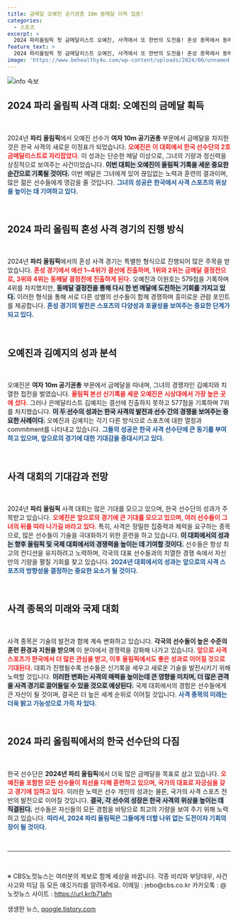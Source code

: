 ```yaml
---
title: 금메달 오예진 공기권총 10m 동메달 이목 집중!
categories:
  - 스포츠
excerpt: >
  2024 파리올림픽 첫 금메달리스트 오예진, 사격에서 또 한번의 도전을! 혼성 종목에서 동메달을 향한 치열한 경쟁이 이어진다. 오예진의 역대급 기록과 함께 흥미진진한 결승전을 놓치지 마세요!
feature_text: >
  2024 파리올림픽 첫 금메달리스트 오예진, 사격에서 또 한번의 도전을! 혼성 종목에서 동메달을 향한 치열한 경쟁이 이어진다. 오예진의 역대급 기록과 함께 흥미진진한 결승전을 놓치지 마세요!
image: 'https://www.behealthy4u.com/wp-content/uploads/2024/06/unnamed-file.png'
---
```


<p><img src="https://www.behealthy4u.com/wp-content/uploads/2024/06/unnamed-file.png" alt="info 속보" /></p>

<h2 data-ke-size="size26">2024 파리 올림픽 사격 대회: 오예진의 금메달 획득</h2>

<p data-ke-size="size16">&nbsp;</p>

<p>2024년 <b>파리 올림픽</b>에서 오예진 선수가 <b>여자 10m 공기권총</b> 부문에서 금메달을 차지한 것은 한국 사격의 새로운 이정표가 되었습니다. <b><span style="color: #ee2323;">오예진은 이 대회에서 한국 선수단의 2호 금메달리스트로 자리잡았다.</span></b> 이 성과는 단순한 메달 이상으로, 그녀의 기량과 정신력을 상징적으로 보여주는 사건이었습니다. <b><span style="background-color: #21538527;">이번 대회는 오예진이 올림픽 기록을 세운 중요한 순간으로 기록될 것이다.</span></b> 이번 메달은 그녀에게 있어 끊임없는 노력과 훈련의 결과이며, 많은 젊은 선수들에게 영감을 줄 것입니다. <b><span style="color: #1a5490;">그녀의 성공은 한국에서 사격 스포츠의 위상을 높이는 데 기여하고 있다.</span></b></p>

<p data-ke-size="size16">&nbsp;</p>

<h2 data-ke-size="size26">2024 파리 올림픽 혼성 사격 경기의 진행 방식</h2>

<p data-ke-size="size16">&nbsp;</p>

<p>2024년 <b>파리 올림픽</b>에서의 혼성 사격 경기는 특별한 형식으로 진행되어 많은 주목을 받았습니다. <b><span style="color: #ee2323;">혼성 경기에서 예선 1~4위가 결선에 진출하며, 1위와 2위는 금메달 결정전으로, 3위와 4위는 동메달 결정전에 진출하게 된다.</span></b> 오예진과 이원호는 579점을 기록하며 4위를 차지했지만, <b><span style="background-color: #21538527;">동메달 결정전을 통해 다시 한 번 메달에 도전하는 기회를 가지고 있다.</span></b> 이러한 형식을 통해 서로 다른 성별의 선수들이 함께 경쟁하며 흥미로운 관람 포인트를 제공합니다. <b><span style="color: #1a5490;">혼성 경기의 발전은 스포츠의 다양성과 포괄성을 보여주는 중요한 단계가 되고 있다.</span></b></p>

<p data-ke-size="size16">&nbsp;</p>

<h2 data-ke-size="size26">오예진과 김예지의 성과 분석</h2>

<p data-ke-size="size16">&nbsp;</p>

<p>오예진은 <b>여자 10m 공기권총</b> 부문에서 금메달을 따내며, 그녀의 경쟁자인 김예지와 치열한 접전을 벌였습니다. <b><span style="color: #ee2323;">올림픽 본선 신기록을 세운 오예진은 시상대에서 가장 높은 곳에 섰다.</span></b> 그러나 은메달리스트 김예지는 결선에 진출하지 못하고 577점을 기록하며 7위를 차지했습니다. <b><span style="background-color: #21538527;">이 두 선수의 성과는 한국 사격의 발전과 선수 간의 경쟁을 보여주는 중요한 사례이다.</span></b> 오예진과 김예지는 각기 다른 방식으로 스포츠에 대한 열정과 commitment를 나타내고 있습니다. <b><span style="color: #1a5490;">그들의 성공은 한국 사격 선수단에 큰 동기를 부여하고 있으며, 앞으로의 경기에 대한 기대감을 증대시키고 있다.</span></b> </p>

<p data-ke-size="size16">&nbsp;</p>

<h2 data-ke-size="size26">사격 대회의 기대감과 전망</h2>

<p data-ke-size="size16">&nbsp;</p>

<p>2024년 <b>파리 올림픽</b> 사격 대회는 많은 기대를 모으고 있으며, 한국 선수단의 성과가 주목받고 있습니다. <b><span style="color: #ee2323;">오예진은 앞으로의 경기에 큰 기대를 모으고 있으며, 여러 선수들이 그녀의 뒤를 따라 나가길 바라고 있다.</span></b> 특히, 사격은 정밀한 집중력과 체력을 요구하는 종목으로, 많은 선수들이 기술을 극대화하기 위한 훈련을 하고 있습니다. <b><span style="background-color: #21538527;">이 대회에서의 성과는 향후 올림픽 및 국제 대회에서의 경쟁력을 높이는 데 기여할 것이다.</span></b> 선수들은 항상 최고의 컨디션을 유지하려고 노력하며, 각국의 대표 선수들과의 치열한 경쟁 속에서 자신만의 기량을 펼칠 기회를 찾고 있습니다. <b><span style="color: #1a5490;">2024년 대회에서의 성과는 앞으로의 사격 스포츠의 방향성을 결정하는 중요한 요소가 될 것이다.</span></b></p>

<p data-ke-size="size16">&nbsp;</p>

<h2 data-ke-size="size26">사격 종목의 미래와 국제 대회</h2>

<p data-ke-size="size16">&nbsp;</p>

<p>사격 종목은 기술의 발전과 함께 계속 변화하고 있습니다. <b>각국의 선수들이 높은 수준의 훈련 환경과 지원을 받으며</b> 이 분야에서 경쟁력을 강화해 나가고 있습니다. <b><span style="color: #ee2323;">앞으로 사격 스포츠가 한국에서 더 많은 관심을 받고, 이후 올림픽에서도 좋은 성과로 이어질 것으로 기대된다.</span></b> 대회가 진행될수록 선수들은 신기록을 세우고 새로운 기술을 발전시키기 위해 노력할 것입니다. <b><span style="background-color: #21538527;">이러한 변화는 사격의 매력을 높이는데 큰 영향을 미치며, 더 많은 관객을 사격 경기로 끌어들일 수 있을 것으로 예상된다.</span></b> 국제 대회에서의 경험은 선수들에게 큰 자산이 될 것이며, 결국은 더 높은 세계 순위로 이어질 것입니다. <b><span style="color: #1a5490;">사격 종목의 미래는 더욱 밝고 가능성으로 가득 차 있다.</span></b></p>

<p data-ke-size="size16">&nbsp;</p>

<h2 data-ke-size="size26">2024 파리 올림픽에서의 한국 선수단의 다짐</h2>

<p data-ke-size="size16">&nbsp;</p>

<p>한국 선수단은 <b>2024년 파리 올림픽</b>에서 더욱 많은 금메달을 목표로 삼고 있습니다. <b><span style="color: #ee2323;">오예진을 포함한 모든 선수들이 최선을 다해 훈련하고 있으며, 국가의 대표로 자긍심을 갖고 경기에 임하고 있다.</span></b> 이러한 노력은 선수 개인의 성과는 물론, 국가의 사격 스포츠 전반의 발전으로 이어질 것입니다. <b><span style="background-color: #21538527;">결국, 각 선수의 성장은 한국 사격의 위상을 높이는 데 직결된다.</span></b>  선수들은 자신들의 모든 경험을 바탕으로 최고의 기량을 보여 주기 위해 노력하고 있습니다. <b><span style="color: #1a5490;">따라서, 2024 파리 올림픽은 그들에게 더할 나위 없는 도전이자 기회의 장이 될 것이다.</span></b> </p>

<p data-ke-size="size16">&nbsp;</p>

<hr style="height:1px;border:none;color:#333;background-color:#333;" />

<p data-ke-size="size16">&nbsp;</p>

<p data-ke-size="size16">※ CBS노컷뉴스는 여러분의 제보로 함께 세상을 바꿉니다. 각종 비리와 부당대우, 사건사고와 미담 등 모든 얘깃거리를 알려주세요. 이메일 : jebo@cbs.co.kr 카카오톡 : @노컷뉴스 사이트 : <a href="https://url.kr/b71afn" target="_blank">https://url.kr/b71afn</a></p>
생생한 뉴스, <a href="https://qoogle.tistory.com" rel="dofollow">qoogle.tistory.com</a>


